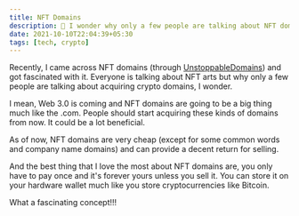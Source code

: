 ```yaml
---
title: NFT Domains
description: 🤔 I wonder why only a few people are talking about NFT domains
date: 2021-10-10T22:04:39+05:30
tags: [tech, crypto]
---
```


Recently, I came across NFT domains (through [UnstoppableDomains](https://unstoppabledomains.com/)) and got fascinated with it. Everyone is talking about NFT arts but why only a few people are talking about acquiring crypto domains, I wonder.

I mean, Web 3.0 is coming and NFT domains are going to be a big thing much like the .com. People should start acquiring these kinds of domains from now. It could be a lot beneficial.

As of now, NFT domains are very cheap (except for some common words and company name domains) and can provide a decent return for selling.

And the best thing that I love the most about NFT domains are, you only have to pay once and it's forever yours unless you sell it. You can store it on your hardware wallet much like you store cryptocurrencies like Bitcoin.

What a fascinating concept!!!